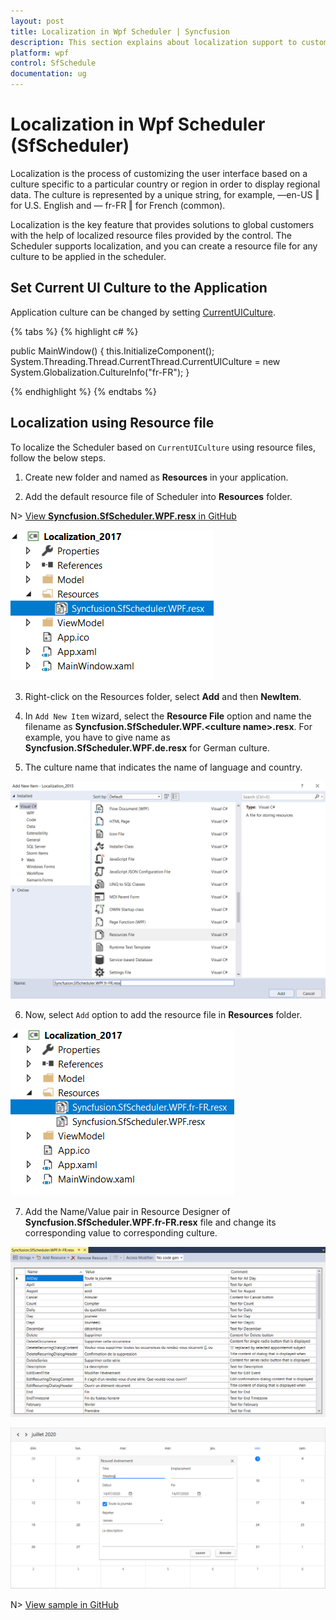 ```yaml
---
layout: post
title: Localization in Wpf Scheduler | Syncfusion
description: This section explains about localization support to customize the default strings in Syncfusion WPF Scheduler control.
platform: wpf
control: SfSchedule
documentation: ug
---
```


# Localization in Wpf Scheduler (SfScheduler)

Localization is the process of customizing the user interface based on a culture specific to a particular country or region in order to display regional data. The culture is represented by a unique string, for example, ―en-US ‖ for U.S. English and ― fr-FR ‖ for French (common).

Localization is the key feature that provides solutions to global customers with the help of localized resource files provided by the control. The Scheduler supports localization, and you can create a resource file for any culture to be applied in the scheduler.

## Set Current UI Culture to the Application
Application culture can be changed by setting [CurrentUICulture](https://docs.microsoft.com/en-us/dotnet/api/system.globalization.cultureinfo.currentuiculture?redirectedfrom=MSDN&view=netcore-3.1#System_Globalization_CultureInfo_CurrentUICulture).

{% tabs %}
{% highlight c# %}

public MainWindow()
{
    this.InitializeComponent();
    System.Threading.Thread.CurrentThread.CurrentUICulture = new System.Globalization.CultureInfo("fr-FR");
}

{% endhighlight  %}
{% endtabs %}

## Localization using Resource file

To localize the Scheduler based on `CurrentUICulture` using resource files, follow the below steps. 

1. Create new folder and named as **Resources** in your application. 

2. Add the default resource file of Scheduler into **Resources** folder. 

N> [View **Syncfusion.SfScheduler.WPF.resx** in GitHub](https://github.com/syncfusion/wpf-controls-localization-resx-files/tree/master/Syncfusion.SfScheduler.WPF)

![Addition of default resource file of WPF Scheduler into Resources folder](Localization_images/Localization_Image1.png)

3. Right-click on the Resources folder, select **Add** and then **NewItem**.

4. In `Add New Item` wizard, select the **Resource File** option and name the filename as **Syncfusion.SfScheduler.WPF.&lt;culture name&gt;.resx**. For example, you have to give name as **Syncfusion.SfScheduler.WPF.de.resx** for German culture.
 
5. The culture name that indicates the name of language and country. 

![Shows the name of resource file to be added for WPF Scheduler](Localization_images/Localization_Image2.png)

6. Now, select `Add` option to add the resource file in **Resources** folder.

![Shows the added resource file for French language in WPF Scheduler](Localization_images/Localization_Image3.png)

7. Add the Name/Value pair in Resource Designer of **Syncfusion.SfScheduler.WPF.fr-FR.resx** file and change its corresponding value to corresponding culture. 

![Shows the added resource file name / value pair in the resource designer in WPF Scheduler](Localization_images/Localized_String.png)

![Shows the localized strings in French for WPF Scheduler](Localization_images/Localized_Scheduler.png)

N> [View sample in GitHub](https://github.com/SyncfusionExamples/wpf-scheduler-localization)